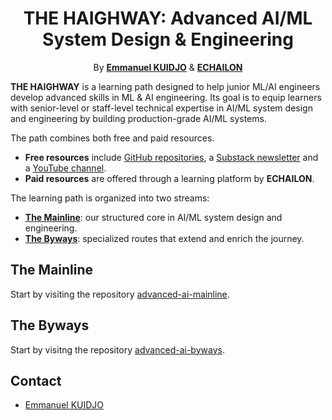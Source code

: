 <h1 align="center">THE HAIGHWAY: Advanced AI/ML System Design &amp; Engineering</h1>

<p align="center">
  By <a href="https://www.linkedin.com/in/emmanuel-kuidjo/"><strong>Emmanuel KUIDJO</strong></a> 
  &amp; 
  <a href="https://github.com/echailon"><strong>ECHAILON</strong></a>
</p>


**THE HAIGHWAY** is a learning path designed to help junior ML/AI engineers develop advanced skills in ML & AI engineering. Its goal is to equip learners with senior-level or staff-level technical expertise in AI/ML system design and engineering by building production-grade AI/ML systems.

The path combines both free and paid resources.
- **Free resources** include [GitHub repositories](https://github.com/THEHAIGHWAY), a [Substack newsletter](https://thehaighway.substack.com/) and a [YouTube channel](https://www.youtube.com/@THEHAIGHWAY).
- **Paid resources** are offered through a learning platform by **ECHAILON**.

The learning path is organized into two streams:
- [**The Mainline**](#the-mainline): our structured core in AI/ML system design and engineering.
- [**The Byways**](#the-byways): specialized routes that extend and enrich the journey.



## The Mainline

Start by visiting the repository [advanced-ai-mainline](https://github.com/THEHAIGHWAY/advanced-ai-mainline).


## The Byways

Start by visitng the repository  [advanced-ai-byways](https://github.com/THEHAIGHWAY/advanced-ai-byways).

## Contact

- [Emmanuel KUIDJO](https://www.linkedin.com/in/emmanuel-kuidjo/)